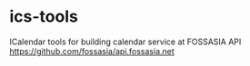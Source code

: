 # ics-tools
ICalendar tools for building calendar service at FOSSASIA API https://github.com/fossasia/api.fossasia.net

